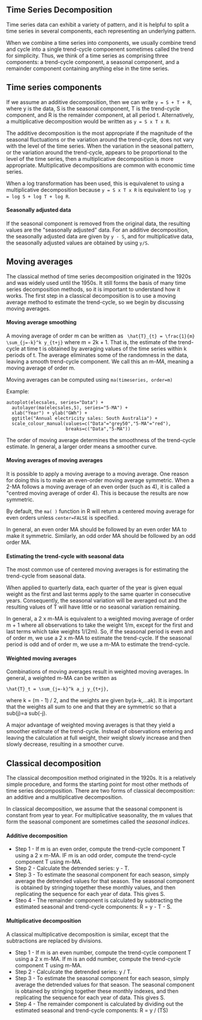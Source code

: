 ## Time Series Decomposition
Time series data can exhibit a variety of pattern, and it is helpful to split a time series in several components, each representing an underlying pattern.

When we combine a time series into components, we usually combine trend and cycle into a single trend-cycle compoenent sometimes called the trend for simplicity.
Thus, we think of a time series as comprising three components: a trend-cycle component, a seasonal component, and a remainder component containing anything else
in the time series.
## Time series components
If we assume an additive decomposition, then we can write ```y = S + T + R```, where y is the data, S is the seasonal component, T is the trend-cycle component,
and R is the remainder component, at all period t. Alternatively, a multiplicative decomposition would be written as ```y = S x T x R```.

The additive decomposition is the most appropriate if the magnitude of the seasonal fluctuations or the variation around the trend-cycle, does not vary with the
level of the time series. When the variation in the seasonal pattern, or the variation around the trend-cycle, appears to be proportional to the level of the time
series, then a multiplicative decomposition is more appropriate. Multiplicative decompositions are common with economic time series.

When a log transformation has been used, this is equivalenet to using a multiplicative decomposition because ```y = S x T x R``` is equivalent to 
```log y = log S + log T + log R```.
#### Seasonally adjusted data
If the seasonal component is removed from the original data, the resulting values are the "seasonally adjusted" data. For an additive decomposition, the seasonally
adjusted data are given by ```y - S```, and for multiplicative data, the seasonally adjusted values are obtained by using ```y/S```.
## Moving averages
The classical method of time series decomposition originated in the 1920s and was widely used until the 1950s. It still forms the basis of many time series
decomposition methods, so it is important to understand how it works. The first step in a classical decomposition is to use a moving average method to estimate the
trend-cycle, so we begin by discussing moving averages.
#### Moving average smoothing
A moving average of order m can be written as ``` \hat{T}_{t} = \frac{1}{m} \sum_{j=-k}^k y_{t+j}``` where m = 2k + 1. That is, the estimate of the trend-cycle at
time t is obtained by averaging values of the time series within k periods of t. The average eliminates some of the randomness in the data, leaving a smooth
trend-cycle component. We call this an m-*MA*, meaning a moving average of order m.

Moving averages can be computed using ```ma(timeseries, order=m)```

Example:
```
autoplot(elecsales, series="Data") + 
  autolayer(ma(elecsales,5), series="5-MA") + 
  xlab("Year") + ylab("GWh") +
  ggtitle("Annual electricity sales: South Australia") +
  scale_colour_manual(values=c("Data"="grey50","5-MA"="red"), 
                      breaks=c("Data","5-MA"))
```
The order of moving average determines the smoothness of the trend-cycle estimate. In general, a larger order means a smoother curve.
#### Moving averages of moving averages
It is possible to apply a moving average to a moving average. One reason for doing this is to make an even-order moving average symmetric. When a 2-MA follows a
moving average of an even order (such as 4), it is called a "centred moving average of order 4). This is because the results are now symmetric.

By default, the ```ma( )``` function in R will return a centered moving average for even orders unless ```center=FALSE``` is specified.

In general, an even order MA should be followed by an even order MA to make it symmetric. Similarly, an odd order MA should be followed by an odd order MA.
#### Estimating the trend-cycle with seasonal data
The most common use of centered moving averages is for estimating the trend-cycle from seasonal data.

When applied to quarterly data, each quarter of the year is given equal weight as the first and last terms apply to the same quarter in consecutive years.
Consequently, the seasonal variation will be averaged out and the resulting values of T will have little or no seasonal variation remaining.

In general, a 2 x m-MA is equivalent to a weighted moving average of order m + 1 where all observations to take the weight 1/m, except for the first and last terms
which take weights 1/(2m). So, if the seasonal period is even and of order m, we use a 2 x m-MA to estimate the trend-cycle. If the seasonal period is odd and of
order m, we use a m-MA to estimate the trend-cycle.
#### Weighted moving averages
Combinations of moving averages result in weighted moving averages. In general, a weighted m-MA can be written as
```
\hat{T}_t = \sum_{j=-k}^k a_j y_{t+j},
```
where k = (m - 1) / 2, and the weights are given by(a-k,...ak). It is important that the weights all sum to one and that they are symmetric so that a sub(j)=a sub(-j).

A major advantage of weighted moving averages is that they yield a smoother estimate of the trend-cycle. Instead of observations entering and leaving the calculation
at full weight, their weight slowly increase and then slowly decrease, resulting in a smoother curve.
## Classical decomposition
The classical decomposition method originated in the 1920s. It is a relatively simple procedure, and forms the starting point for most other methods of time series
decomposition. There are two forms of classical decomposition: an additive and a multiplicative decomposition.

In classical decomposition, we assume that the seasonal component is constant from year to year. For multiplicative seasonality, the m values that form the seasonal
component are sometimes called the *seasonal indices*.
#### Additive decomposition
* Step 1 - If m is an even order, compute the trend-cycle component T using a 2 x m-MA. IF m is an odd order, compute the trend-cycle component T using m-MA.
* Step 2 - Calculate the detrended series: y - T.
* Step 3 - To estimate the seasonal component for each season, simply average the detrended values for that season. The seasonal component is obtained by stringing
together these monthly values, and then replicating the sequence for each year of data. This gives S.
* Steo 4 - The remainder component is calculated by subtracting the estimated seasonal and trend-cycle components: R = y - T - S.
#### Multiplicative decomposition
A classical multiplicative decomposition is similar, except that the subtractions are replaced by divisions.
* Step 1 - If m is an even number, compute the trend-cycle component T using a 2 x m-MA. If m is an odd number, compute the trend-cycle component T using m-MA.
* Step 2 - Calculcate the detrended series: y / T.
* Step 3 - To estimate the seasonal component for each season, simply average the detrended values for that season. The seasonal component is obtained by stringing
together these monthly indexes, and then replicating the sequence for each year of data. This gives S.
* Step 4 - The remainder component is calculated by dividing out the estimated seasonal and trend-cycle components: R = y / (TS)
